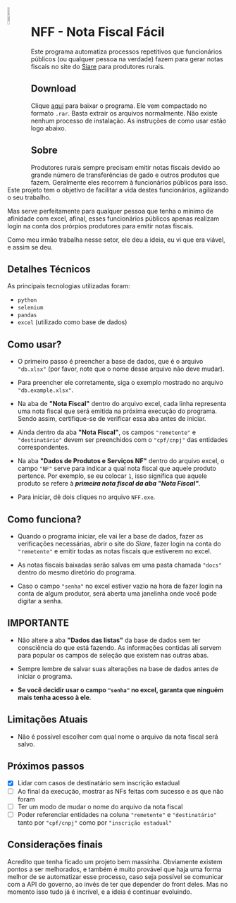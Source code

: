 <img src="./assets/icon.ico" width="10%" align="left" alt="NFF main icon">

# NFF - Nota Fiscal Fácil

Este programa automatiza processos repetitivos que funcionários públicos (ou qualquer pessoa na verdade) fazem para gerar notas fiscais no site do [Siare](https://www2.fazenda.mg.gov.br/sol/) para produtores rurais.

## Download

Clique [aqui](https://drive.google.com/file/d/1so-2FLdHQxLCb8YIMhBXDHJMtxAYycwF/view?usp=share_link) para baixar o programa. Ele vem compactado no formato `.rar`. Basta extrair os arquivos normalmente. Não existe nenhum processo de instalação. As instruções de como usar estão logo abaixo.

## Sobre

Produtores rurais sempre precisam emitir notas fiscais devido ao grande número de transferências de gado e outros produtos que fazem. Geralmente eles recorrem à funcionários públicos para isso. Este projeto tem o objetivo de facilitar a vida destes funcionários, agilizando o seu trabalho.

Mas serve perfeitamente para qualquer pessoa que tenha o mínimo de afinidade com excel, afinal, esses funcionários públicos apenas realizam login na conta dos prórpios produtores para emitir notas fiscais.

Como meu irmão trabalha nesse setor, ele deu a ideia, eu vi que era viável, e assim se deu.

## Detalhes Técnicos

As principais tecnologias utilizadas foram:

* `python`
* `selenium`
* `pandas`
* `excel` (utilizado como base de dados)

## Como usar?

* O primeiro passo é preencher a base de dados, que é o arquivo `"db.xlsx"` (por favor, note que o nome desse arquivo não deve mudar).

* Para preencher ele corretamente, siga o exemplo mostrado no arquivo `"db.example.xlsx"`.

* Na aba de **"Nota Fiscal"** dentro do arquivo excel, cada linha representa uma nota fiscal que será emitida na próxima execução do programa. Sendo assim, certifique-se de verificar essa aba antes de iniciar.

* Ainda dentro da aba **"Nota Fiscal"**, os campos `"remetente"` e `"destinatário"` devem ser preenchidos com o `"cpf/cnpj"` das entidades correspondentes.

* Na aba **"Dados de Produtos e Serviços NF"** dentro do arquivo excel, o campo `"NF"` serve para indicar a qual nota fiscal que aquele produto pertence. Por exemplo, se eu colocar `1`, isso significa que aquele produto se refere à **_primeira nota fiscal da aba "Nota Fiscal"_**.

* Para iniciar, dê dois cliques no arquivo `NFF.exe`.

## Como funciona?

* Quando o programa iniciar, ele vai ler a base de dados, fazer as verificações necessárias, abrir o site do _Siare_, fazer login na conta do `"remetente"` e emitir todas as notas fiscais que estiverem no excel.

* As notas fiscais baixadas serão salvas em uma pasta chamada `"docs"` dentro do mesmo diretório do programa.

* Caso o campo `"senha"` no excel estiver vazio na hora de fazer login na conta de algum produtor, será aberta uma janelinha onde você pode digitar a senha.

## IMPORTANTE

* Não altere a aba **"Dados das listas"** da base de dados sem ter consciência do que está fazendo. As informações contidas ali servem para popular os campos de seleção que existem nas outras abas.

* Sempre lembre de salvar suas alterações na base de dados antes de iniciar o programa.

* **Se você decidir usar o campo `"senha"` no excel, garanta que ninguém mais tenha acesso à ele**.

## Limitações Atuais

* Não é possível escolher com qual nome o arquivo da nota fiscal será salvo.

## Próximos passos

- [x] Lidar com casos de destinatário sem inscrição estadual
- [ ] Ao final da execução, mostrar as NFs feitas com sucesso e as que não foram
- [ ] Ter um modo de mudar o nome do arquivo da nota fiscal
- [ ] Poder referenciar entidades na coluna `"remetente"` e `"destinatário"` tanto por `"cpf/cnpj"` como por `"inscrição estadual"`

## Considerações finais

Acredito que tenha ficado um projeto bem massinha. Obviamente existem pontos a ser melhorados, e também é muito provável que haja uma forma melhor de se automatizar esse processo, caso seja possível se comunicar com a API do governo, ao invés de ter que depender do front deles. Mas no momento isso tudo já é incrível, e a ideia é continuar evoluindo.
